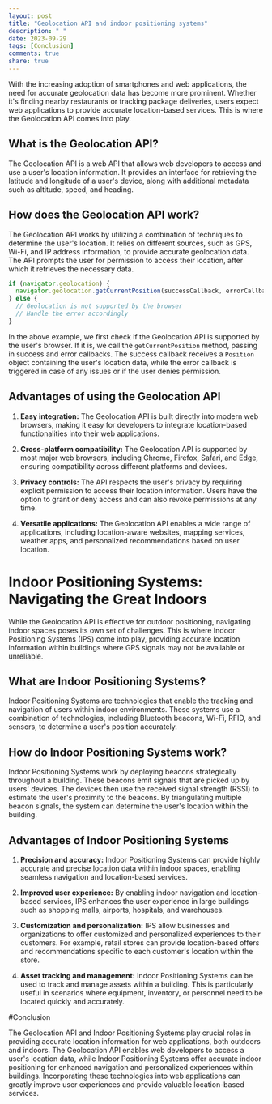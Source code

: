 ```yaml
---
layout: post
title: "Geolocation API and indoor positioning systems"
description: " "
date: 2023-09-29
tags: [Conclusion]
comments: true
share: true
---
```


With the increasing adoption of smartphones and web applications, the need for accurate geolocation data has become more prominent. Whether it's finding nearby restaurants or tracking package deliveries, users expect web applications to provide accurate location-based services. This is where the Geolocation API comes into play.

## What is the Geolocation API?

The Geolocation API is a web API that allows web developers to access and use a user's location information. It provides an interface for retrieving the latitude and longitude of a user's device, along with additional metadata such as altitude, speed, and heading.

## How does the Geolocation API work?

The Geolocation API works by utilizing a combination of techniques to determine the user's location. It relies on different sources, such as GPS, Wi-Fi, and IP address information, to provide accurate geolocation data. The API prompts the user for permission to access their location, after which it retrieves the necessary data.

```javascript
if (navigator.geolocation) {
  navigator.geolocation.getCurrentPosition(successCallback, errorCallback);
} else {
  // Geolocation is not supported by the browser
  // Handle the error accordingly
}
```

In the above example, we first check if the Geolocation API is supported by the user's browser. If it is, we call the `getCurrentPosition` method, passing in success and error callbacks. The success callback receives a `Position` object containing the user's location data, while the error callback is triggered in case of any issues or if the user denies permission.

## Advantages of using the Geolocation API

1. **Easy integration:** The Geolocation API is built directly into modern web browsers, making it easy for developers to integrate location-based functionalities into their web applications.

2. **Cross-platform compatibility:** The Geolocation API is supported by most major web browsers, including Chrome, Firefox, Safari, and Edge, ensuring compatibility across different platforms and devices.

3. **Privacy controls:** The API respects the user's privacy by requiring explicit permission to access their location information. Users have the option to grant or deny access and can also revoke permissions at any time.

4. **Versatile applications:** The Geolocation API enables a wide range of applications, including location-aware websites, mapping services, weather apps, and personalized recommendations based on user location.

# Indoor Positioning Systems: Navigating the Great Indoors

While the Geolocation API is effective for outdoor positioning, navigating indoor spaces poses its own set of challenges. This is where Indoor Positioning Systems (IPS) come into play, providing accurate location information within buildings where GPS signals may not be available or unreliable.

## What are Indoor Positioning Systems?

Indoor Positioning Systems are technologies that enable the tracking and navigation of users within indoor environments. These systems use a combination of technologies, including Bluetooth beacons, Wi-Fi, RFID, and sensors, to determine a user's position accurately.

## How do Indoor Positioning Systems work?

Indoor Positioning Systems work by deploying beacons strategically throughout a building. These beacons emit signals that are picked up by users' devices. The devices then use the received signal strength (RSSI) to estimate the user's proximity to the beacons. By triangulating multiple beacon signals, the system can determine the user's location within the building.

## Advantages of Indoor Positioning Systems

1. **Precision and accuracy:** Indoor Positioning Systems can provide highly accurate and precise location data within indoor spaces, enabling seamless navigation and location-based services.

2. **Improved user experience:** By enabling indoor navigation and location-based services, IPS enhances the user experience in large buildings such as shopping malls, airports, hospitals, and warehouses.

3. **Customization and personalization:** IPS allow businesses and organizations to offer customized and personalized experiences to their customers. For example, retail stores can provide location-based offers and recommendations specific to each customer's location within the store.

4. **Asset tracking and management:** Indoor Positioning Systems can be used to track and manage assets within a building. This is particularly useful in scenarios where equipment, inventory, or personnel need to be located quickly and accurately.

#Conclusion

The Geolocation API and Indoor Positioning Systems play crucial roles in providing accurate location information for web applications, both outdoors and indoors. The Geolocation API enables web developers to access a user's location data, while Indoor Positioning Systems offer accurate indoor positioning for enhanced navigation and personalized experiences within buildings. Incorporating these technologies into web applications can greatly improve user experiences and provide valuable location-based services.